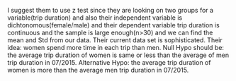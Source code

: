 
I suggest them to use z test since they are looking on two groups for a variable(trip duration) and also their independent variable is dichtonomous(female/male) and their dependent variable trip duration is continuous and the sample is large enough(n>30) and we can find the mean and Std from our data. Their current data set is sophisticated.
Their idea: women spend more time in each trip than men.
Null Hypo should be: the average trip duration of women is same or less than the average of men trip duration in 07/2015.
Alternative Hypo: the average trip duration of women is more than the average men trip duration in 07/2015.

